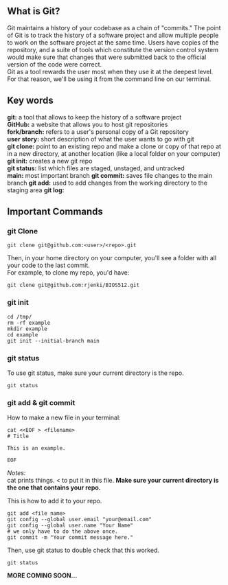 ## What is Git?
Git maintains a history of your codebase as a chain of "commits." The point of Git is to track the history of a software project and allow multiple people to work on the software project at the same time. Users have copies of the repository, and a suite of tools which constitute the version control system would make sure that changes that were submitted back to the official version of the code were correct.   
Git as a tool rewards the user most when they use it at the deepest level. For that reason, we'll be using it from the command line on our terminal.  

## Key words
**git:** a tool that allows to keep the history of a software project  
**GitHub:** a website that allows you to host git repositories  
**fork/branch:** refers to a user's personal copy of a Git repository  
**user story:** short description of what the user wants to go with git  
**git clone:** point to an existing repo and make a clone or copy of that repo at in a new directory, at another location (like a local folder on your computer)  
**git init:** creates a new git repo  
**git status:** list which files are staged, unstaged, and untracked  
**main:** most important branch
**git commit:** saves file changes to the main branch
**git add:** used to add changes from the working directory to the staging area
**git log:**

## Important Commands
### git Clone
```
git clone git@github.com:<user>/<repo>.git
```
Then, in your home directory on your computer, you'll see a <repo> folder with all your code to the last commit.  
For example, to clone my repo, you'd have:
```
git clone git@github.com:rjenki/BIOS512.git
```
### git init
```
cd /tmp/
rm -rf example
mkdir example
cd example
git init --initial-branch main
```
### git status
To use git status, make sure your current directory is the repo.
```
git status
```
### git add & git commit
How to make a new file in your terminal:
```
cat <<EOF > <filename>
# Title

This is an example.

EOF
```
*Notes:*  
cat prints things. <<EOF says to take everything typed until EOF appears and > <filename> to put it in this file. **Make sure your current directory is the one that contains your repo.**  
  
This is how to add it to your repo.
```
git add <file name>
git config --global user.email "your@email.com"
git config --global user.name "Your Name"
# we only have to do the above once.
git commit -m "Your commit message here."
```
Then, use git status to double check that this worked.
```
git status
```

**MORE COMING SOON...**






